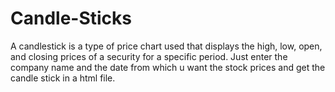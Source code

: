 # Candle-Sticks
A candlestick is a type of price chart used that displays the high, low, open, and closing prices of a security for a specific period.
Just enter the company name and the date from which u want the stock prices and get the candle stick in a html file.
